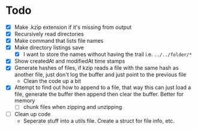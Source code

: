 # Todo

- [x] Make .kzip extension if it's missing from output
- [x] Recursively read directories
- [x] Make command that lists file names
- [x] Make directory listings save
  - [x] I want to store the names without having the trail i.e. `../../folder/*`
- [x] Show createdAt and modifiedAt time stamps
- [x] Generate hashes of files, if kzip reads a file with the same hash as another file, just don't log the buffer and just point to the previous file
  - Clean the code up a bit
- [x] Attempt to find out how to append to a file, that way this can just load a file, generate the buffer then append then clear the buffer. Better for memory
  - [ ] chunk files when zipping and unzipping
- [ ] Clean up code
  - Seperate stuff into a utils file. Create a struct for file info, etc.
